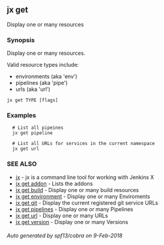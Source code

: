 ## jx get

Display one or many resources

### Synopsis


Display one or many resources. 

Valid resource types include: 

  * environments (aka 'env')  
  * pipelines (aka 'pipe')  
  * urls (aka 'url')

```
jx get TYPE [flags]
```

### Examples

```
  # List all pipeines
  jx get pipeline
  
  # List all URLs for services in the current namespace
  jx get url
```

### SEE ALSO
* [jx](jx.md)	 - jx is a command line tool for working with Jenkins X
* [jx get addon](jx_get_addon.md)	 - Lists the addons
* [jx get build](jx_get_build.md)	 - Display one or many build resources
* [jx get environment](jx_get_environment.md)	 - Display one or many Enviroments
* [jx get git](jx_get_git.md)	 - Display the current registered git service URLs
* [jx get pipelines](jx_get_pipelines.md)	 - Display one or many Pipelines
* [jx get url](jx_get_url.md)	 - Display one or many URLs
* [jx get version](jx_get_version.md)	 - Display one or many Versions

###### Auto generated by spf13/cobra on 9-Feb-2018
